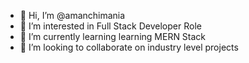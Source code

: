 - 👋 Hi, I’m @amanchimania
- 👀 I’m interested in Full Stack Developer Role
- 🌱 I’m currently learning learning MERN Stack 
- 💞️ I’m looking to collaborate on industry level projects

<!---
amanchimania/amanchimania is a ✨ special ✨ repository because its `README.md` (this file) appears on your GitHub profile.
You can click the Preview link to take a look at your changes.
--->
